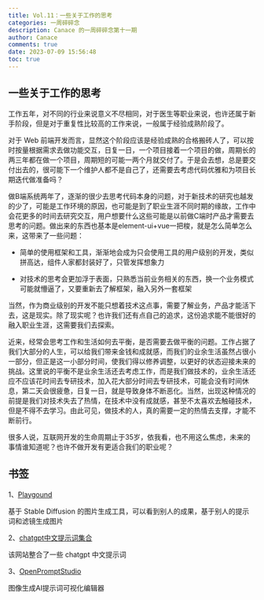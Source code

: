 ```yaml
---
title: Vol.11：一些关于工作的思考
categories: 一周碎碎念
description: Canace 的一周碎碎念第十一期
author: Canace
comments: true
date: 2023-07-09 15:56:48
toc: true
---
```

## 一些关于工作的思考

工作五年，对不同的行业来说意义不尽相同，对于医生等职业来说，也许还属于新手阶段，但是对于重复性比较高的工作来说，一般属于经验成熟阶段了。

对于 Web 前端开发而言，显然这个阶段应该是经验成熟的合格搬砖人了，可以按时按量根据需求去做功能交互，日复一日，一个项目接着一个项目的做，周期长的两三年都在做一个项目，周期短的可能一两个月就交付了。于是会去想，总是要交付出去的，很可能下一个维护人都不是自己了，还需要去考虑代码优雅和为项目长期迭代做准备吗？

做B端系统两年了，逐渐的很少去思考代码本身的问题，对于新技术的研究也越发的少了，可能是工作环境的原因，也可能是到了职业生涯不同时期的缘故，工作中会花更多的时间去研究交互，用户想要什么这些可能是以前做C端时产品才需要去思考的问题。做出来的东西也基本是element-ui+vue一把梭，就是怎么简单怎么来，这带来了一些问题：

- 简单的使用框架和工具，渐渐地会成为只会使用工具的用户级别的开发，类似拼高达，组件人家都封装好了，只管发挥想象力

- 对技术的思考会更加浮于表面，只熟悉当前业务相关的东西，换一个业务模式可能就懵逼了，又要重新去了解框架，融入另外一套框架

当然，作为商业级别的开发不能只想着技术这点事，需要了解业务，产品才能活下去，这是现实。除了现实呢？也许我们还有点自己的追求，这份追求能不能很好的融入职业生涯，这需要我们去探索。

近来，经常会思考工作和生活如何去平衡，是否需要去做平衡的问题。工作占据了我们大部分的人生，可以给我们带来金钱和成就感，而我们的业余生活虽然占很小一部分，但正是这一小部分时间，使我们得以修养调整，以更好的状态迎接未来的挑战。这里说的平衡不是业余生活还去考虑工作，而是我们做技术的，业余生活还应不应该花时间去专研技术，加入花大部分时间去专研技术，可能会没有时间休息，第二天会很疲惫，日复一日，就是导致身体不断恶化。当然，出现这种情况的前提是我们对技术失去了热情，在技术中没有成就感，甚至不太喜欢去触碰技术，但是不得不去学习。由此可见，做技术的人，真的需要一定的热情去支撑，才能不断前行。

很多人说，互联网开发的生命周期止于35岁，依我看，也不用这么焦虑，未来的事情谁知道呢？也许不做开发有更适合我们的职业呢？

## 书签

1、[Playgound](https://playgroundai.com/feed)

基于 Stable Diffusion 的图片生成工具，可以看到别人的成果，基于别人的提示词和滤镜生成图片

2、[chatgpt中文提示词集合](https://www.quanzhan.co/ai/chatgpt-prompts/)

该网站整合了一些 chatgpt 中文提示词

3、[OpenPromptStudio](https://moonvy.com/apps/ops/)

图像生成AI提示词可视化编辑器